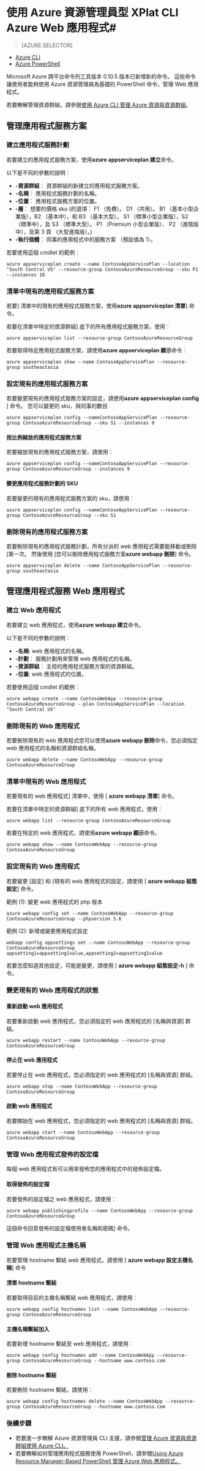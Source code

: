 <properties
    pageTitle="Azure azure 資源管理員型跨平台命令列工具的 Web 應用程式 |Microsoft Azure"
    description="瞭解如何使用新 Azure 資源管理員型跨平台命令列工具來管理您的 Azure Web 應用程式。"
    services="app-service\web"
    documentationCenter=""
    authors="ahmedelnably"
    manager="stefsch"
    editor=""/>

<tags
    ms.service="app-service-web"
    ms.workload="web"
    ms.tgt_pltfrm="na"
    ms.devlang="na"
    ms.topic="article"
    ms.date="09/29/2016"
    ms.author="aelnably"/>

# <a name="using-azure-resource-manager-based-xplat-cli-for-azure-web-app"></a>使用 Azure 資源管理員型 XPlat CLI Azure Web 應用程式#

> [AZURE.SELECTOR]
- [Azure CLI](app-service-web-app-azure-resource-manager-xplat-cli.md)
- [Azure PowerShell](app-service-web-app-azure-resource-manager-powershell.md)

Microsoft Azure 跨平台命令列工具版本 0.10.5 版本已新增新的命令。 這些命令讓使用者能夠使用 Azure 資源管理員為基礎的 PowerShell 命令，管理 Web 應用程式。

若要瞭解管理資源群組，請參閱[使用 Azure CLI 管理 Azure 資源與資源群組](../xplat-cli-azure-resource-manager.md)。 


## <a name="managing-app-service-plans"></a>管理應用程式服務方案 ##

### <a name="create-an-app-service-plan"></a>建立應用程式服務計劃 ###
若要建立的應用程式服務方案，使用**azure appserviceplan 建立**命令。

以下是不同的參數的說明︰

-   **-資源群組**︰ 資源群組的新建立的應用程式服務方案。
-   **-名稱**︰ 應用程式服務計劃的名稱。
-   **-位置**︰ 應用程式服務方案的位置。
-   **-層**︰ 想要的價格 sku (的選項︰ F1 （免費）。 D1 （共用）。 B1 （基本小型企業版），B2 （基本中），和 B3 （基本大型）。 S1 （標準小型企業版），S2 （標準中），及 S3 （標準大型）。 P1 （Premium 小型企業版）、 P2 （進階版中），及第 3 頁 （大型進階版）。)
-   **-執行個體**︰ 同事的應用程式中的服務方案 （預設值為 1）。

若要使用這個 cmdlet 的範例︰

    azure appserviceplan create --name ContosoAppServicePlan --location "South Central US" --resource-group ContosoAzureResourceGroup --sku P1 --instances 10

### <a name="list-existing-app-service-plans"></a>清單中現有的應用程式服務方案 ###

若要] 清單中的現有的應用程式服務方案，使用**azure appserviceplan 清單**] 命令。

若要在清單中特定的資源群組] 底下的所有應用程式服務方案，使用︰

    azure appserviceplan list --resource-group ContosoAzureResourceGroup

若要取得特定應用程式服務方案，請使用**azure appserviceplan 顯示**命令︰

    azure appserviceplan show --name ContosoAppServicePlan --resource-group southeastasia

### <a name="configure-an-existing-app-service-plan"></a>設定現有的應用程式服務方案 ###

若要變更現有的應用程式服務方案的設定，請使用**azure appserviceplan config** ] 命令。 您可以變更的 sku，與同事的數目 

    azure appserviceplan config --nameContosoAppServicePlan --resource-group ContosoAzureResourceGroup --sku S1 --instances 9

#### <a name="scaling-an-app-service-plan"></a>按比例縮放的應用程式服務方案 ####

若要縮放現有的應用程式服務方案，請使用︰

    azure appserviceplan config --nameContosoAppServicePlan --resource-group ContosoAzureResourceGroup --instances 9

#### <a name="changing-the-sku-of-an-app-service-plan"></a>變更應用程式服務計劃的 SKU ####

若要變更的現有的應用程式服務方案的 sku，請使用︰

    azure appserviceplan config --nameContosoAppServicePlan --resource-group ContosoAzureResourceGroup --sku S1


### <a name="delete-an-existing-app-service-plan"></a>刪除現有的應用程式服務方案 ###

若要刪除現有的應用程式服務計劃，所有分派的 web 應用程式需要能移動或刪除 [第一次。 然後使用 [您可以刪除應用程式服務方案**azure webapp 刪除**] 命令。

    azure appserviceplan delete --name ContosoAppServicePlan --resource-group southeastasia

## <a name="managing-app-service-web-apps"></a>管理應用程式服務 Web 應用程式 ##

### <a name="create-a-web-app"></a>建立 Web 應用程式 ###

若要建立 web 應用程式，使用**azure webapp 建立**命令。

以下是不同的參數的說明︰

- **-名稱**: web 應用程式的名稱。
- **-計劃**︰ 服務計劃用來管理 web 應用程式的名稱。
- **-資源群組**︰ 主控的應用程式服務方案的資源群組。
- **-位置**: web 應用程式的位置。

若要使用這個 cmdlet 的範例︰

    azure webapp create --name ContosoWebApp --resource-group ContosoAzureResourceGroup --plan ContosoAppServicePlan --location "South Central US"

### <a name="delete-an-existing-web-app"></a>刪除現有的 Web 應用程式 ###

若要刪除現有的 web 應用程式您可以使用**azure webapp 刪除**命令，您必須指定 web 應用程式的名稱和資源群組名稱。

    azure webapp delete --name ContosoWebApp --resource-group ContosoAzureResourceGroup

### <a name="list-existing-web-apps"></a>清單中現有的 Web 應用程式 ###

若要現有的 web 應用程式] 清單中，使用 [ **azure webapp 清單**] 命令。

若要在清單中特定的資源群組] 底下的所有 web 應用程式，使用︰

    azure webapp list --resource-group ContosoAzureResourceGroup

若要在特定的 web 應用程式，請使用**azure webapp 顯示**命令。

    azure webapp show --name ContosoWebApp --resource-group ContosoAzureResourceGroup

### <a name="configure-an-existing-web-app"></a>設定現有的 Web 應用程式 ###

若要變更 [設定] 和 [現有的 web 應用程式的設定，請使用 [ **azure webapp 組態設定**] 命令。

範例 (1): 變更 web 應用程式的 php 版本 

    azure webapp config set --name ContosoWebApp --resource-group ContosoAzureResourceGroup --phpversion 5.6

範例 (2): 新增或變更應用程式設定

    webapp config appsettings set --name ContosoWebApp --resource-group ContosoAzureResourceGroup appsetting1=appsetting1value,appsetting2=appsetting2value

若要怎麼知道其他設定，可能是變更，請使用 [ **azure webapp 組態設定-h** ] 命令。

### <a name="change-the-state-of-an-existing-web-app"></a>變更現有的 Web 應用程式的狀態 ###

#### <a name="restart-a-web-app"></a>重新啟動 web 應用程式 ####

若要重新啟動 web 應用程式，您必須指定的 web 應用程式的 [名稱與資源] 群組。

    azure webapp restart --name ContosoWebApp --resource-group ContosoAzureResourceGroup

#### <a name="stop-a-web-app"></a>停止在 web 應用程式 ####

若要停止在 web 應用程式，您必須指定的 web 應用程式的 [名稱與資源] 群組。

    azure webapp stop --name ContosoWebApp --resource-group ContosoAzureResourceGroup

#### <a name="start-a-web-app"></a>啟動 web 應用程式 ####

若要開始在 web 應用程式，您必須指定的 web 應用程式的 [名稱與資源] 群組。

    azure webapp start --name ContosoWebApp --resource-group ContosoAzureResourceGroup

### <a name="manage-web-app-publishing-profiles"></a>管理 Web 應用程式發佈的設定檔 ###

每個 web 應用程式有可以用來發佈您的應用程式中的發佈設定檔。

#### <a name="get-publishing-profile"></a>取得發佈的設定檔 ####

若要發佈的設定檔之 web 應用程式，請使用︰

    azure webapp publishingprofile --name ContosoWebApp --resource-group ContosoAzureResourceGroup

這個命令回音發佈的設定檔使用者名稱和密碼] 命令。

### <a name="manage-web-app-hostnames"></a>管理 Web 應用程式主機名稱 ###

若要管理 hostname 繫結 web 應用程式，請使用 [ **azure webapp 設定主機名稱**] 命令  

#### <a name="list-hostname-bindings"></a>清單 hostname 繫結 ####

若要取得目前的主機名稱繫結 web 應用程式，請使用︰

    azure webapp config hostnames list --name ContosoWebApp --resource-group ContosoAzureResourceGroup

#### <a name="add-hostname-bindings"></a>主機名稱繫結加入 ####

若要新增 hostname 繫結至 web 應用程式，請使用︰

    azure webapp config hostnames add --name ContosoWebApp --resource-group ContosoAzureResourceGroup --hostname www.contoso.com

#### <a name="delete-hostname-bindings"></a>刪除 hostname 繫結 ####

若要刪除 hostname 繫結，請使用︰

    azure webapp config hostnames delete --name ContosoWebApp --resource-group ContosoAzureResourceGroup --hostname www.contoso.com

### <a name="next-steps"></a>後續步驟 ###
- 若要進一步瞭解 Azure 資源管理員 CLI 支援，請參閱[管理 Azure 資源與資源群組使用 Azure CLI。](../xplat-cli-azure-resource-manager.md)
- 若要瞭解如何管理應用程式服務使用 PowerShell，請參閱[Using Azure Resource Manager-Based PowerShell 管理 Azure Web 應用程式。](app-service-web-app-azure-resource-manager-powershell.md)
